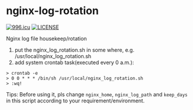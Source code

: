 # nginx-log-rotation

[![996.icu](https://img.shields.io/badge/link-996.icu-red.svg)](https://996.icu)
[![LICENSE](https://img.shields.io/badge/license-Anti%20996-blue.svg)](https://github.com/996icu/996.ICU/blob/master/LICENSE)

Nginx log file housekeep/rotation

1. put the nginx_log_rotation.sh in some where, e.g. /usr/local/nginx_log_rotation.sh
2. add system crontab task(executed every 0 a.m.):

```shell
> crontab -e
> 0 0 * * * /bin/sh /usr/local/nginx_log_rotation.sh
> :wq!
```

Tips:
Before using it, pls change `nginx_home`,  `nginx_log_path` and `keep_days` in this script according to your requirement/environment.

